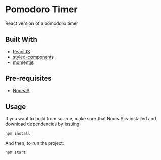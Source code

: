 # Pomodoro Timer

React version of a pomodoro timer

## Built With

- [ReactJS](https://reactjs.org)
- [styled-components](https://styled-components.com/)
- [momentjs](https://momentjs.com/)

## Pre-requisites

- [NodeJS](https://nodejs.org)

## Usage

If you want to build from source, make sure that NodeJS is installed and download dependencies by issuing:

```bash
npm install
```

And then, to run the project:

```bash
npm start
```
